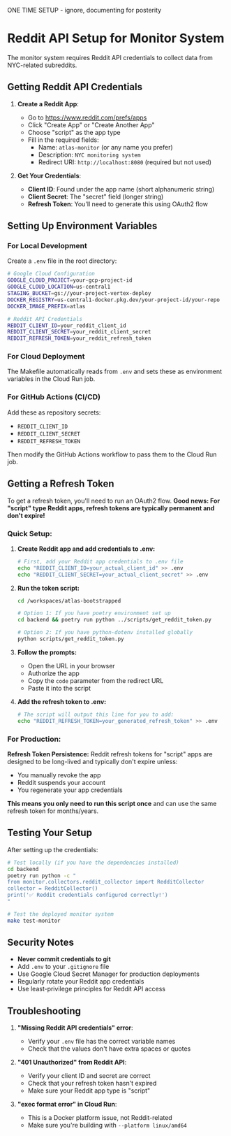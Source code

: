 ONE TIME SETUP - ignore, documenting for posterity

# Reddit API Setup for Monitor System

The monitor system requires Reddit API credentials to collect data from NYC-related subreddits.

## Getting Reddit API Credentials

1. **Create a Reddit App**:
   - Go to https://www.reddit.com/prefs/apps
   - Click "Create App" or "Create Another App"
   - Choose "script" as the app type
   - Fill in the required fields:
     - Name: `atlas-monitor` (or any name you prefer)
     - Description: `NYC monitoring system`
     - Redirect URI: `http://localhost:8080` (required but not used)

2. **Get Your Credentials**:
   - **Client ID**: Found under the app name (short alphanumeric string)
   - **Client Secret**: The "secret" field (longer string)
   - **Refresh Token**: You'll need to generate this using OAuth2 flow

## Setting Up Environment Variables

### For Local Development

Create a `.env` file in the root directory:

```bash
# Google Cloud Configuration
GOOGLE_CLOUD_PROJECT=your-gcp-project-id
GOOGLE_CLOUD_LOCATION=us-central1
STAGING_BUCKET=gs://your-project-vertex-deploy
DOCKER_REGISTRY=us-central1-docker.pkg.dev/your-project-id/your-repo
DOCKER_IMAGE_PREFIX=atlas

# Reddit API Credentials
REDDIT_CLIENT_ID=your_reddit_client_id
REDDIT_CLIENT_SECRET=your_reddit_client_secret
REDDIT_REFRESH_TOKEN=your_reddit_refresh_token
```

### For Cloud Deployment

The Makefile automatically reads from `.env` and sets these as environment variables in the Cloud Run job.

### For GitHub Actions (CI/CD)

Add these as repository secrets:
- `REDDIT_CLIENT_ID`
- `REDDIT_CLIENT_SECRET`
- `REDDIT_REFRESH_TOKEN`

Then modify the GitHub Actions workflow to pass them to the Cloud Run job.

## Getting a Refresh Token

To get a refresh token, you'll need to run an OAuth2 flow. **Good news: For "script" type Reddit apps, refresh tokens are typically permanent and don't expire!**

### Quick Setup:

1. **Create Reddit app and add credentials to .env:**
   ```bash
   # First, add your Reddit app credentials to .env file
   echo "REDDIT_CLIENT_ID=your_actual_client_id" >> .env
   echo "REDDIT_CLIENT_SECRET=your_actual_client_secret" >> .env
   ```

2. **Run the token script:**
   ```bash
   cd /workspaces/atlas-bootstrapped
   
   # Option 1: If you have poetry environment set up
   cd backend && poetry run python ../scripts/get_reddit_token.py
   
   # Option 2: If you have python-dotenv installed globally
   python scripts/get_reddit_token.py
   ```

3. **Follow the prompts:**
   - Open the URL in your browser
   - Authorize the app
   - Copy the `code` parameter from the redirect URL
   - Paste it into the script

4. **Add the refresh token to .env:**
   ```bash
   # The script will output this line for you to add:
   echo "REDDIT_REFRESH_TOKEN=your_generated_refresh_token" >> .env
   ```

### For Production:

**Refresh Token Persistence:** Reddit refresh tokens for "script" apps are designed to be long-lived and typically don't expire unless:
- You manually revoke the app
- Reddit suspends your account  
- You regenerate your app credentials

**This means you only need to run this script once** and can use the same refresh token for months/years.

## Testing Your Setup

After setting up the credentials:

```bash
# Test locally (if you have the dependencies installed)
cd backend
poetry run python -c "
from monitor.collectors.reddit_collector import RedditCollector
collector = RedditCollector()
print('✅ Reddit credentials configured correctly!')
"

# Test the deployed monitor system
make test-monitor
```

## Security Notes

- **Never commit credentials to git**
- Add `.env` to your `.gitignore` file
- Use Google Cloud Secret Manager for production deployments
- Regularly rotate your Reddit app credentials
- Use least-privilege principles for Reddit API access

## Troubleshooting

1. **"Missing Reddit API credentials" error**:
   - Verify your `.env` file has the correct variable names
   - Check that the values don't have extra spaces or quotes

2. **"401 Unauthorized" from Reddit API**:
   - Verify your client ID and secret are correct
   - Check that your refresh token hasn't expired
   - Make sure your Reddit app type is "script"

3. **"exec format error" in Cloud Run**:
   - This is a Docker platform issue, not Reddit-related
   - Make sure you're building with `--platform linux/amd64` 